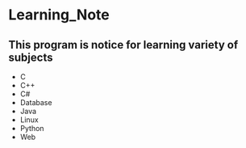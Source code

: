 # Learning_Note

## This program is notice for learning variety of subjects

* C
* C++
* C#
* Database
* Java
* Linux
* Python
* Web
